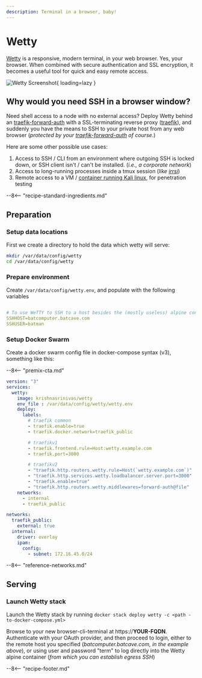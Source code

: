 ```yaml
---
description: Terminal in a browser, baby!
---
```


# Wetty

[Wetty](https://github.com/krishnasrinivas/wetty) is a responsive, modern terminal, in your web browser. Yes, your browser. When combined with secure authentication and SSL encryption, it becomes a useful tool for quick and easy remote access.

![Wetty Screenshot](../images/wetty.png){ loading=lazy }

## Why would you need SSH in a browser window?

Need shell access to a node with no external access? Deploy Wetty behind an [traefik-forward-auth](/docker-swarm/traefik-forward-auth/) with a SSL-terminating reverse proxy ([traefik](/docker-swarm/traefik/)), and suddenly you have the means to SSH to your private host from any web browser (_protected by your [traefik-forward-auth](/docker-swarm/traefik-forward-auth/) of course._)

Here are some other possible use cases:

1. Access to SSH / CLI from an environment where outgoing SSH is locked down, or SSH client isn't / can't be installed. (_i.e., a corporate network_)
2. Access to long-running processes inside a tmux session (_like [irrsi](https://irssi.org/)_)
3. Remote access to a VM / [container running Kali linux](https://gitlab.com/kalilinux/build-scripts/kali-docker), for penetration testing

--8<-- "recipe-standard-ingredients.md"

## Preparation

### Setup data locations

First we create a directory to hold the data which wetty will serve:

```bash
mkdir /var/data/config/wetty
cd /var/data/config/wetty
```

### Prepare environment

Create `/var/data/config/wetty.env`, and populate with the following variables

```yaml

# To use WeTTY to SSH to a host besides the (mostly useless) alpine container it comes with
SSHHOST=batcomputer.batcave.com
SSHUSER=batman

```

### Setup Docker Swarm

Create a docker swarm config file in docker-compose syntax (v3), something like this:

--8<-- "premix-cta.md"

```yaml
version: "3"
services:
  wetty:
    image: krishnasrinivas/wetty
    env_file : /var/data/config/wetty/wetty.env
    deploy:
      labels:
        # traefik common
        - traefik.enable=true
        - traefik.docker.network=traefik_public

        # traefikv1
        - traefik.frontend.rule=Host:wetty.example.com
        - traefik.port=3000     

        # traefikv2
        - "traefik.http.routers.wetty.rule=Host(`wetty.example.com`)"
        - "traefik.http.services.wetty.loadbalancer.server.port=3000"
        - "traefik.enable=true"
        - "traefik.http.routers.wetty.middlewares=forward-auth@file"
    networks:
      - internal
      - traefik_public

networks:
  traefik_public:
    external: true
  internal:
    driver: overlay
    ipam:
      config:
        - subnet: 172.16.45.0/24
```

--8<-- "reference-networks.md"

## Serving

### Launch Wetty stack

Launch the Wetty stack by running ```docker stack deploy wetty -c <path -to-docker-compose.yml>```

Browse to your new browser-cli-terminal at https://**YOUR-FQDN**. Authenticate with your OAuth provider, and then proceed to login, either to the remote host you specified (_batcomputer.batcave.com, in the example above_), or using user and password "term" to log directly into the Wetty alpine container (_from which you can establish egress SSH_)

[^1]: You could set SSHHOST to the IP of the "docker0" interface on your host, which is normally 172.17.0.1. (_Or run ```/sbin/ip route|awk '/default/ { print $3 }'``` in the container_) This would then provide you the ability to remote-manage your swarm with only web access to Wetty.

[^2]: The inclusion of Wetty was due to the efforts of @gpulido in our [Discord server](http://chat.funkypenguin.co.nz). Thanks Gabriel!

--8<-- "recipe-footer.md"
